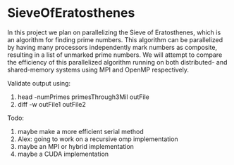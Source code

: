 # SieveOfEratosthenes
In this project we plan on parallelizing the Sieve of Eratosthenes, which is an algorithm for finding prime numbers. This algorithm can be parallelized by having many processors independently mark numbers as composite, resulting in a list of unmarked prime numbers. We will attempt to compare the efficiency of this parallelized algorithm running on both distributed- and shared-memory systems using MPI and OpenMP respectively.

Validate output using:
1. head -numPrimes primesThrough3Mil outFile
2. diff -w outFile1 outFile2

Todo:
1. maybe make a more efficient serial method
2. Alex: going to work on a recursive omp implementation
3. maybe an MPI or hybrid implementation
4. maybe a CUDA implementation
